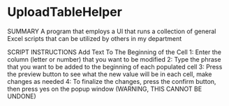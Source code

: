 # UploadTableHelper
SUMMARY
    A program that employs a UI that runs a collection of general Excel scripts that can be utilized by others in my department

SCRIPT INSTRUCTIONS
    Add Text To The Beginning of the Cell
        1: Enter the column (letter or number) that you want to be modified
        2: Type the phrase that you want to be added to the beginning of each populated cell
        3: Press the preview button to see what the new value will be in each cell, make changes as needed
        4: To finalize the changes, press the confirm button, then press yes on the popup window (WARNING, THIS CANNOT BE UNDONE)